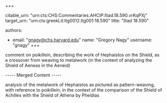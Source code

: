 +++


citable_urn: "urn:cts:CHS:Commentaries.AHCIP:Iliad.18.590.vrKqPXj"
target_urn: "urn:cts:greekLit:tlg0012.tlg001:18.590"
title: "Iliad 18.590"

authors:
- email: "gnagy@chs.harvard.edu"
  name: "Gregory Nagy"
  username: "gnagy"
+++

<p>comment on poikillein, describing the work of Hephaistos on the Shield, as a crossover from weaving to metalwork (in the context of analyzing the Shield of Aeneas in the Aeneid)  

<p> ----- Merged Content ----- </p>

   analysis of the metalwork of Hephaistos as pictured as pattern-weaving, with reference to poikillein, in the context of the comparison of the Shield of Achilles with the Shield of Athena by Pheidias</p>